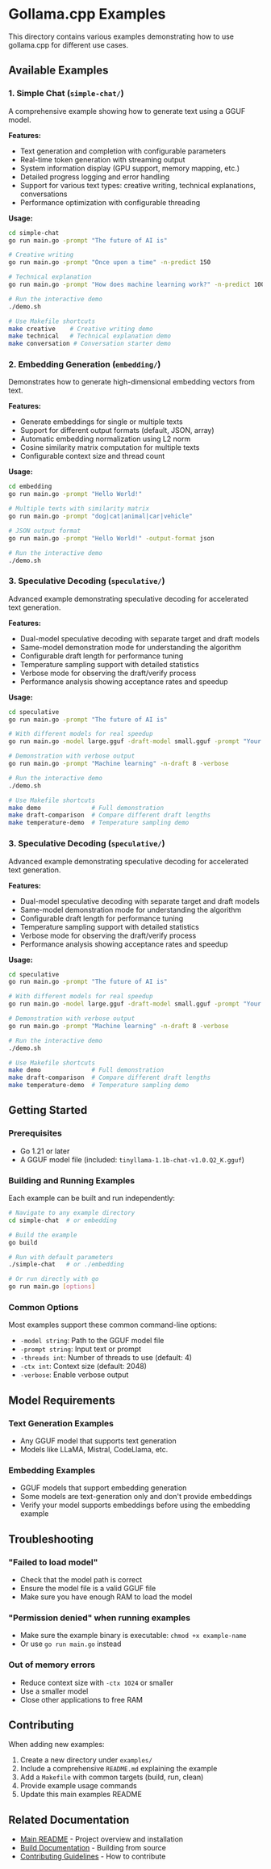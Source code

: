 # Gollama.cpp Examples

This directory contains various examples demonstrating how to use gollama.cpp for different use cases.

## Available Examples

### 1. Simple Chat (`simple-chat/`)
A comprehensive example showing how to generate text using a GGUF model.

**Features:**
- Text generation and completion with configurable parameters
- Real-time token generation with streaming output
- System information display (GPU support, memory mapping, etc.)
- Detailed progress logging and error handling
- Support for various text types: creative writing, technical explanations, conversations
- Performance optimization with configurable threading

**Usage:**
```bash
cd simple-chat
go run main.go -prompt "The future of AI is"

# Creative writing
go run main.go -prompt "Once upon a time" -n-predict 150

# Technical explanation
go run main.go -prompt "How does machine learning work?" -n-predict 100

# Run the interactive demo
./demo.sh

# Use Makefile shortcuts
make creative    # Creative writing demo
make technical   # Technical explanation demo
make conversation # Conversation starter demo
```

### 2. Embedding Generation (`embedding/`)
Demonstrates how to generate high-dimensional embedding vectors from text.

**Features:**
- Generate embeddings for single or multiple texts
- Support for different output formats (default, JSON, array)
- Automatic embedding normalization using L2 norm
- Cosine similarity matrix computation for multiple texts
- Configurable context size and thread count

**Usage:**
```bash
cd embedding
go run main.go -prompt "Hello World!"

# Multiple texts with similarity matrix
go run main.go -prompt "dog|cat|animal|car|vehicle"

# JSON output format
go run main.go -prompt "Hello World!" -output-format json

# Run the interactive demo
./demo.sh
```

### 3. Speculative Decoding (`speculative/`)
Advanced example demonstrating speculative decoding for accelerated text generation.

**Features:**
- Dual-model speculative decoding with separate target and draft models
- Same-model demonstration mode for understanding the algorithm
- Configurable draft length for performance tuning
- Temperature sampling support with detailed statistics
- Verbose mode for observing the draft/verify process
- Performance analysis showing acceptance rates and speedup

**Usage:**
```bash
cd speculative
go run main.go -prompt "The future of AI is"

# With different models for real speedup
go run main.go -model large.gguf -draft-model small.gguf -prompt "Your prompt"

# Demonstration with verbose output
go run main.go -prompt "Machine learning" -n-draft 8 -verbose

# Run the interactive demo
./demo.sh

# Use Makefile shortcuts
make demo              # Full demonstration
make draft-comparison  # Compare different draft lengths
make temperature-demo  # Temperature sampling demo
```

### 3. Speculative Decoding (`speculative/`)
Advanced example demonstrating speculative decoding for accelerated text generation.

**Features:**
- Dual-model speculative decoding with separate target and draft models
- Same-model demonstration mode for understanding the algorithm
- Configurable draft length for performance tuning
- Temperature sampling support with detailed statistics
- Verbose mode for observing the draft/verify process
- Performance analysis showing acceptance rates and speedup

**Usage:**
```bash
cd speculative
go run main.go -prompt "The future of AI is"

# With different models for real speedup
go run main.go -model large.gguf -draft-model small.gguf -prompt "Your prompt"

# Demonstration with verbose output
go run main.go -prompt "Machine learning" -n-draft 8 -verbose

# Run the interactive demo
./demo.sh

# Use Makefile shortcuts
make demo              # Full demonstration
make draft-comparison  # Compare different draft lengths
make temperature-demo  # Temperature sampling demo
```

## Getting Started

### Prerequisites
- Go 1.21 or later
- A GGUF model file (included: `tinyllama-1.1b-chat-v1.0.Q2_K.gguf`)

### Building and Running Examples

Each example can be built and run independently:

```bash
# Navigate to any example directory
cd simple-chat  # or embedding

# Build the example
go build

# Run with default parameters
./simple-chat   # or ./embedding

# Or run directly with go
go run main.go [options]
```

### Common Options

Most examples support these common command-line options:

- `-model string`: Path to the GGUF model file
- `-prompt string`: Input text or prompt
- `-threads int`: Number of threads to use (default: 4)
- `-ctx int`: Context size (default: 2048)
- `-verbose`: Enable verbose output

## Model Requirements

### Text Generation Examples
- Any GGUF model that supports text generation
- Models like LLaMA, Mistral, CodeLlama, etc.

### Embedding Examples
- GGUF models that support embedding generation
- Some models are text-generation only and don't provide embeddings
- Verify your model supports embeddings before using the embedding example

## Troubleshooting

### "Failed to load model"
- Check that the model path is correct
- Ensure the model file is a valid GGUF file
- Make sure you have enough RAM to load the model

### "Permission denied" when running examples
- Make sure the example binary is executable: `chmod +x example-name`
- Or use `go run main.go` instead

### Out of memory errors
- Reduce context size with `-ctx 1024` or smaller
- Use a smaller model
- Close other applications to free RAM

## Contributing

When adding new examples:

1. Create a new directory under `examples/`
2. Include a comprehensive `README.md` explaining the example
3. Add a `Makefile` with common targets (build, run, clean)
4. Provide example usage commands
5. Update this main examples README

## Related Documentation

- [Main README](../README.md) - Project overview and installation
- [Build Documentation](../docs/BUILD.md) - Building from source
- [Contributing Guidelines](../CONTRIBUTING.md) - How to contribute

